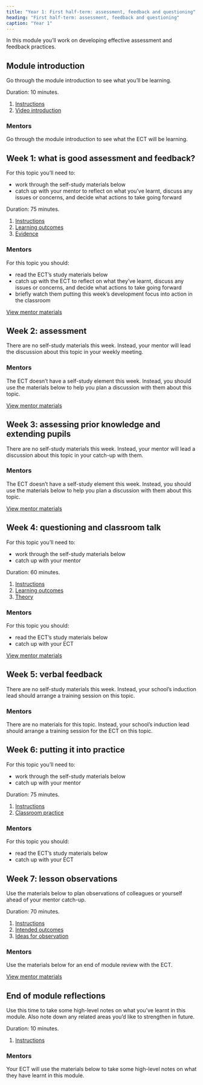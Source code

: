```yaml
---
title: "Year 1: First half-term: assessment, feedback and questioning"
heading: "First half-term: assessment, feedback and questioning"
caption: "Year 1"
---
```


In this module you’ll work on developing effective assessment and feedback practices.

## Module introduction

Go through the module introduction to see what you’ll be learning.

Duration: 10 minutes.

1. [Instructions](/education-development-trust/year-1-assessment-feedback-and-questioning/intro-ect-instructions)
2. [Video introduction](/education-development-trust/year-1-assessment-feedback-and-questioning/intro-ect-video-introduction)

### Mentors

Go through the module introduction to see what the ECT will be learning.

## Week 1: what is good assessment and feedback?

For this topic you’ll need to:

- work through the self-study materials below
- catch up with your mentor to reflect on what you’ve learnt, discuss any issues or concerns, and decide what actions to take going forward

Duration: 75 minutes.

1. [Instructions](/education-development-trust/year-1-assessment-feedback-and-questioning/summer-week-1-ect-instructions)
2. [Learning outcomes](/education-development-trust/year-1-assessment-feedback-and-questioning/summer-week-1-ect-learning-outcomes)
3. [Evidence](/education-development-trust/year-1-assessment-feedback-and-questioning/summer-week-1-ect-evidence)

### Mentors

For this topic you should:

- read the ECT’s study materials below
- catch up with the ECT to reflect on what they’ve learnt, discuss any issues or concerns, and decide what actions to take going forward
- briefly watch them putting this week’s development focus into action in the classroom

[View mentor materials](/education-development-trust/year-1-assessment-feedback-and-questioning/summer-week-1-mentor-materials)

## Week 2: assessment

There are no self-study materials this week. Instead, your mentor will lead the discussion about this topic in your weekly meeting.


### Mentors

The ECT doesn’t have a self-study element this week. Instead, you should use the materials below to help you plan a discussion with them about this topic.

[View mentor materials](/education-development-trust/year-1-assessment-feedback-and-questioning/summer-week-2-mentor-materials)

## Week 3: assessing prior knowledge and extending pupils

There are no self-study materials this week. Instead, your mentor will lead a discussion about this topic in your catch-up with them.


### Mentors

The ECT doesn’t have a self-study element this week. Instead, you should use the materials below to help you plan a discussion with them about this topic.

[View mentor materials](/education-development-trust/year-1-assessment-feedback-and-questioning/summer-week-3-mentor-materials)

## Week 4: questioning and classroom talk

For this topic you’ll need to:

- work through the self-study materials below
- catch up with your mentor

Duration: 60 minutes.

1. [Instructions](/education-development-trust/year-1-assessment-feedback-and-questioning/summer-week-4-ect-instructions)
2. [Learning outcomes](/education-development-trust/year-1-assessment-feedback-and-questioning/summer-week-4-ect-learning-outcomes)
3. [Theory](/education-development-trust/year-1-assessment-feedback-and-questioning/summer-week-4-ect-theory)

### Mentors

For this topic you should:

- read the ECT’s study materials below
- catch up with your ECT

[View mentor materials](/education-development-trust/year-1-assessment-feedback-and-questioning/summer-week-4-mentor-materials)

## Week 5: verbal feedback

There are no self-study materials this week. Instead, your school’s induction lead should arrange a training session on this topic.


### Mentors

There are no materials for this topic. Instead, your school’s induction lead should arrange a training session for the ECT on this topic.

## Week 6: putting it into practice

For this topic you’ll need to:

- work through the self-study materials below
- catch up with your mentor

Duration: 75 minutes.

1. [Instructions](/education-development-trust/year-1-assessment-feedback-and-questioning/summer-week-6-ect-instructions)
2. [Classroom practice](/education-development-trust/year-1-assessment-feedback-and-questioning/summer-week-6-ect-classroom-practice)

### Mentors

For this topic you should:

- read the ECT’s study materials below
- catch up with your ECT

## Week 7: lesson observations

Use the materials below to plan observations of colleagues or yourself ahead of your mentor catch-up.

Duration: 70 minutes.

1. [Instructions](/education-development-trust/year-1-assessment-feedback-and-questioning/summer-week-7-ect-instructions)
2. [Intended outcomes](/education-development-trust/year-1-assessment-feedback-and-questioning/summer-week-7-ect-intended-outcomes)
3. [Ideas for observation](/education-development-trust/year-1-assessment-feedback-and-questioning/summer-week-7-ect-ideas-for-observation)

### Mentors

Use the materials below for an end of module review with the ECT.

[View mentor materials](/education-development-trust/year-1-assessment-feedback-and-questioning/summer-week-7-mentor-materials)

## End of module reflections

Use this time to take some high-level notes on what you’ve learnt in this module. Also note down any related areas you’d like to strengthen in future.

Duration: 10 minutes.

1. [Instructions](/education-development-trust/year-1-assessment-feedback-and-questioning/intro-ect-instructions)

### Mentors

Your ECT will use the materials below to take some high-level notes on what they have learnt in this module.
